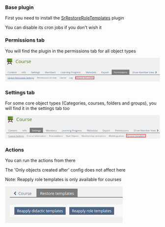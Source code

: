 ### Base plugin

First you need to install the [SrRestoreRoleTemplates](https://github.com/studer-raimann/SrRestoreRoleTemplates) plugin

You can disable its cron jobs if you don't wish it

### Permissions tab

You will find the plugin in the permissions tab for all object types

![Tab permissions](../doc/images/tab_permissions.png)

### Settings tab

For some core object types (Categories, courses, folders and groups), you will find it in the settings tab too

![Tab settings](../doc/images/tab_settings.png)

### Actions

You can run the actions from there

The 'Only objects created after' config does not affect here

Note: Reapply role templates is only available for courses

![UI](../doc/images/ui.png)
